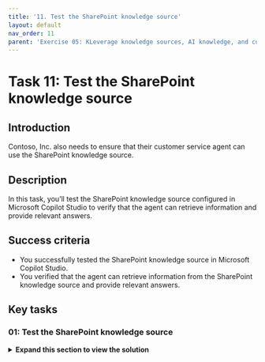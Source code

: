 ```yaml
---
title: '11. Test the SharePoint knowledge source'
layout: default
nav_order: 11
parent: 'Exercise 05: KLeverage knowledge sources, AI knowledge, and custom instructions'
---
```


# Task 11: Test the SharePoint knowledge source

## Introduction

Contoso, Inc. also needs to ensure that their customer service agent can use the SharePoint knowledge source.

## Description

In this task, you’ll test the SharePoint knowledge source configured in Microsoft Copilot Studio to verify that the agent can retrieve information and provide relevant answers.

## Success criteria

-   You successfully tested the SharePoint knowledge source in Microsoft Copilot Studio.
-   You verified that the agent can retrieve information from the SharePoint knowledge source and provide relevant answers.


## Key tasks

### 01: Test the SharePoint knowledge source

<details markdown="block"> 
  <summary><strong>Expand this section to view the solution</strong></summary> 

1. Select **Knowledge** on the top bar.

	![r98jsagl.jpg](../../media/r98jsagl.jpg)

	{: .note } While the **Status** will show **Ready** for the SharePoint knowledge source, it may take more time to index all of its contents. It should not affect this test, as you'll simply verify it can pull any content.

1. Select the refresh icon in the upper-right corner of the **Test your agent** pane to start a new conversation.

1. Ask a question related to the SharePoint site:

	`Give me some information on what the Mark 8 Project Team is working on.`

	![0iyvjxd2.jpg](../../media/0iyvjxd2.jpg)

</details>